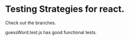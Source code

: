 # Testing Strategies for react.

Check out the branches.

guessWord.test.js has good functional tests.